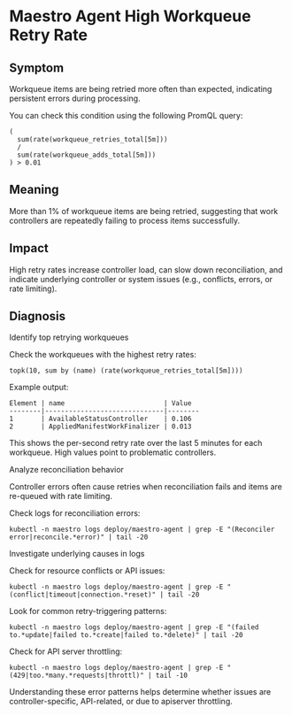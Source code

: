 # Maestro Agent High Workqueue Retry Rate

## Symptom

Workqueue items are being retried more often than expected, indicating persistent errors during processing.

You can check this condition using the following PromQL query:

```promql
(
  sum(rate(workqueue_retries_total[5m]))
  /
  sum(rate(workqueue_adds_total[5m]))
) > 0.01
```

## Meaning

More than 1% of workqueue items are being retried, suggesting that work controllers are repeatedly failing to process items successfully.

## Impact

High retry rates increase controller load, can slow down reconciliation, and indicate underlying controller or system issues (e.g., conflicts, errors, or rate limiting).

## Diagnosis

Identify top retrying workqueues

Check the workqueues with the highest retry rates:

```promql
topk(10, sum by (name) (rate(workqueue_retries_total[5m])))
```

Example output:

```promql
Element | name                         | Value
--------|------------------------------|--------
1       | AvailableStatusController    | 0.106
2       | AppliedManifestWorkFinalizer | 0.013
```

This shows the per-second retry rate over the last 5 minutes for each workqueue. High values point to problematic controllers.

Analyze reconciliation behavior

Controller errors often cause retries when reconciliation fails and items are re-queued with rate limiting.

Check logs for reconciliation errors:

```shell
kubectl -n maestro logs deploy/maestro-agent | grep -E "(Reconciler error|reconcile.*error)" | tail -20
```

Investigate underlying causes in logs

Check for resource conflicts or API issues:

```shell
kubectl -n maestro logs deploy/maestro-agent | grep -E "(conflict|timeout|connection.*reset)" | tail -20
```

Look for common retry-triggering patterns:

```shell
kubectl -n maestro logs deploy/maestro-agent | grep -E "(failed to.*update|failed to.*create|failed to.*delete)" | tail -20
```

Check for API server throttling:

```shell
kubectl -n maestro logs deploy/maestro-agent | grep -E "(429|too.*many.*requests|throttl)" | tail -10
```

Understanding these error patterns helps determine whether issues are controller-specific, API-related, or due to apiserver throttling.
